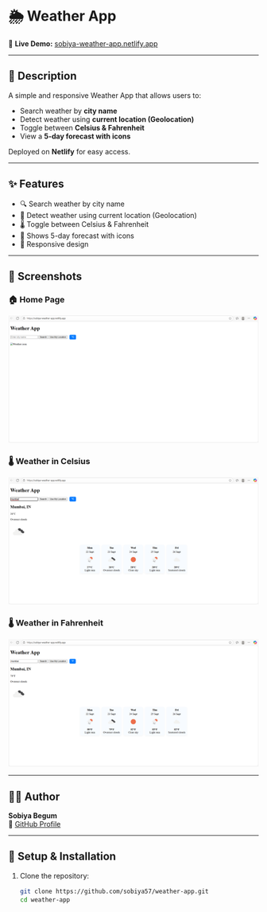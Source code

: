 # 🌦 Weather App  

🔗 **Live Demo:** [sobiya-weather-app.netlify.app](https://sobiya-weather-app.netlify.app)  

---

## 📌 Description  
A simple and responsive Weather App that allows users to:  
- Search weather by **city name**  
- Detect weather using **current location (Geolocation)**  
- Toggle between **Celsius & Fahrenheit**  
- View a **5-day forecast with icons**  

Deployed on **Netlify** for easy access.  

---

## ✨ Features
- 🔍 Search weather by city name  
- 📍 Detect weather using current location (Geolocation)  
- 🌡 Toggle between Celsius & Fahrenheit  
- 📅 Shows 5-day forecast with icons  
- 📱 Responsive design  

---

## 📸 Screenshots  

### 🏠 Home Page  
![Home](screenshot/home.png)  

### 🌡 Weather in Celsius  
![Mumbai Celsius](screenshot/mumbai-celsius.png)  

### 🌡 Weather in Fahrenheit  
![Mumbai Fahrenheit](screenshot/mumbai-fahrenheit.png)  

---

## 👩‍💻 Author  
**Sobiya Begum**  
🔗 [GitHub Profile](https://github.com/sobiya57)  

---

## 🚀 Setup & Installation  

1. Clone the repository:  
   ```bash
   git clone https://github.com/sobiya57/weather-app.git
   cd weather-app
